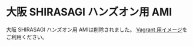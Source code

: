 大阪 SHIRASAGI ハンズオン用 AMI
===

大阪 SHIRASAGI ハンズオン用 AMIは削除されました。
[Vagrant 用イメージ](./hands-on-vagrant.md)をご利用ください。
